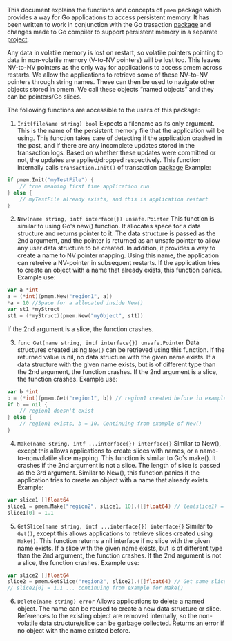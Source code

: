 This document explains the functions and concepts of `pmem` package which 
provides a way for Go applications to access persistent memory. It 
has been written to work in conjunction with the Go trasaction 
[package](https://gitlab.eng.vmware.com/afg/go-pmem-transaction/tree/master/transaction)
and changes made to Go compiler to support persistent memory in a separate 
[project](https://gitlab.eng.vmware.com/afg/go-pmem). 

Any data in volatile memory is lost on restart, so volatile pointers pointing to
data in non-volatile memory (V-to-NV pointers) will be lost too. This leaves 
NV-to-NV pointers as the only way for applications to access pmem across 
restarts. We allow the applications to retrieve some of these NV-to-NV pointers 
through string names. These can then be used to navigate other objects stored in
pmem. We call these objects “named objects” and they can be pointers/Go slices.

The following functions are accessible to the users of this package:

1. `Init(fileName string) bool`
Expects a filename as its only argument. This is the name of the persistent 
memory file that the application will be using. This function takes care of 
detecting if the application crashed in the past, and if there are any 
incomplete updates stored in the transaction logs. Based on whether these 
updates were committed or not, the updates are applied/dropped respectively. 
This function internally calls `transaction.Init()` of transaction 
[package](https://gitlab.eng.vmware.com/afg/go-pmem-transaction/tree/master/transaction)
Example:
```go
if pmem.Init("myTestFile") {
    // true meaning first time application run
} else {
    // myTestFile already exists, and this is application restart
}
```

2. `New(name string, intf interface{}) unsafe.Pointer`
This function is similar to using Go's new() function. It allocates space for a 
data structure and returns pointer to it. The data structure is passed as the 
2nd argument, and the pointer is returned as an unsafe pointer to allow any user
data structure to be created. In addition, it provides a way to create a name to
NV pointer mapping. Using this name, the application can retreive a NV-pointer 
in subsequent restarts.
If the application tries to create an object with a name that already exists,
this function panics. Example use:
```go
var a *int
a = (*int)(pmem.New("region1", a))
*a = 10 //Space for a allocated inside New()
var st1 *myStruct
st1 = (*myStruct)(pmem.New("myObject", st1))
```
If the 2nd argument is a slice, the function crashes.

3. `func Get(name string, intf interface{}) unsafe.Pointer`
Data structures created using `New()` can be retrieved using this function. If
the returned value is nil, no data structure with the given name exists. If a 
data structure with the given name exists, but is of different type than the
2nd argument, the function crashes. If the 2nd argument is a slice, the function
crashes. Example use:
```go
var b *int
b = (*int)(pmem.Get("region1", b)) // region1 created before in example of New() 
if b == nil {
    // region1 doesn't exist
} else {
    // region1 exists, b = 10. Continuing from example of New()
}
```

4. `Make(name string, intf ...interface{}) interface{}`
Similar to New(), except this allows applications to create slices with names, 
or a name-to-nonvolatile slice mapping. This function is similar to Go's make().
It crashes if the 2nd argument is not a slice. The length of slice is passed as
the 3rd argument. Similar to New(), this function panics if the application 
tries to create an object with a name that already exists. Example:
```go
var slice1 []float64
slice1 = pmem.Make("region2", slice1, 10).([]float64) // len(slice1) = 10
slice1[0] = 1.1
```

5. `GetSlice(name string, intf ...interface{}) interface{}`
Similar to `Get()`, except this allows applications to retrieve slices created
using `Make()`. This function returns a nil interface if no slice with the given
name exists. If a slice with the given name exists, but is of different type 
than the 2nd argument, the function crashes. If the 2nd argument is not a slice,
the function crashes. Example use:
```go
var slice2 []float64
slice2 = pmem.GetSlice("region2", slice2).([]float64) // Get same slice
// slice2[0] = 1.1 ... continuing from example for Make()
```

6. `Delete(name string) error`
Allows applications to delete a named object. The name can be reused to create
a new data structure or slice. References to the existing object are removed
internally, so the non-volatile data structure/slice can be garbage collected.
Returns an error if no object with the name existed before.